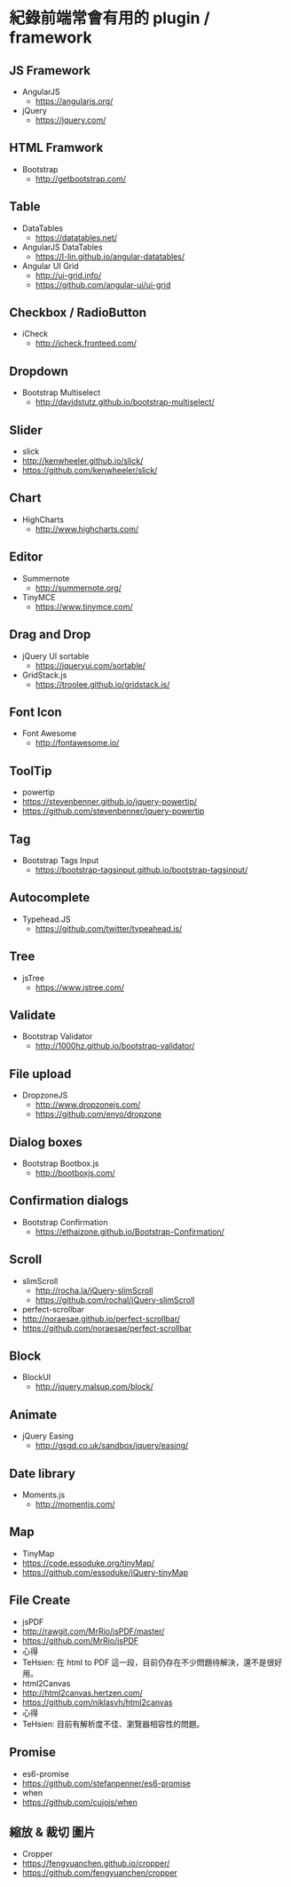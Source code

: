 # 紀錄前端常會有用的 plugin / framework 


## JS Framework
* AngularJS 
  * https://angularjs.org/
* jQuery 
  * https://jquery.com/

## HTML Framwork
* Bootstrap
  * http://getbootstrap.com/

## Table
* DataTables
  * https://datatables.net/
* AngularJS DataTables
  * https://l-lin.github.io/angular-datatables/
* Angular UI Grid
  * http://ui-grid.info/
  * https://github.com/angular-ui/ui-grid

## Checkbox / RadioButton
* iCheck
  * http://icheck.fronteed.com/

## Dropdown
* Bootstrap Multiselect
  * http://davidstutz.github.io/bootstrap-multiselect/

## Slider
 * slick
  * http://kenwheeler.github.io/slick/
  * https://github.com/kenwheeler/slick/

## Chart
* HighCharts
  * http://www.highcharts.com/

## Editor
* Summernote
  * http://summernote.org/
* TinyMCE
  * https://www.tinymce.com/

## Drag and Drop
* jQuery UI sortable
  * https://jqueryui.com/sortable/
* GridStack.js
  * https://troolee.github.io/gridstack.js/

## Font Icon 
* Font Awesome
  * http://fontawesome.io/

## ToolTip
* powertip
 * https://stevenbenner.github.io/jquery-powertip/
 * https://github.com/stevenbenner/jquery-powertip

## Tag
* Bootstrap Tags Input
  * https://bootstrap-tagsinput.github.io/bootstrap-tagsinput/

## Autocomplete
* Typehead.JS
  * https://github.com/twitter/typeahead.js/

## Tree
* jsTree
  * https://www.jstree.com/

## Validate
* Bootstrap Validator
  * http://1000hz.github.io/bootstrap-validator/

## File upload
* DropzoneJS
  * http://www.dropzonejs.com/
  * https://github.com/enyo/dropzone

## Dialog boxes
* Bootstrap Bootbox.js
  * http://bootboxjs.com/

## Confirmation dialogs
* Bootstrap Confirmation
  * https://ethaizone.github.io/Bootstrap-Confirmation/

## Scroll
* slimScroll
  * http://rocha.la/jQuery-slimScroll
  * https://github.com/rochal/jQuery-slimScroll
* perfect-scrollbar
 * http://noraesae.github.io/perfect-scrollbar/
 * https://github.com/noraesae/perfect-scrollbar

## Block
* BlockUI
  * http://jquery.malsup.com/block/

## Animate
* jQuery Easing
  * http://gsgd.co.uk/sandbox/jquery/easing/

## Date library
* Moments.js
  * http://momentjs.com/

## Map
 * TinyMap
  * https://code.essoduke.org/tinyMap/
  * https://github.com/essoduke/jQuery-tinyMap

## File Create
 * jsPDF
  * http://rawgit.com/MrRio/jsPDF/master/
  * https://github.com/MrRio/jsPDF
  * 心得
   * TeHsien: 在 html to PDF 這一段，目前仍存在不少問題待解決，還不是很好用。
 * html2Canvas
  * http://html2canvas.hertzen.com/
  * https://github.com/niklasvh/html2canvas
  * 心得
   * TeHsien: 目前有解析度不佳、瀏覽器相容性的問題。

## Promise
 * es6-promise
  * https://github.com/stefanpenner/es6-promise
 * when
  * https://github.com/cujojs/when
  
## 縮放 & 裁切 圖片
 * Cropper
  * https://fengyuanchen.github.io/cropper/
  * https://github.com/fengyuanchen/cropper
